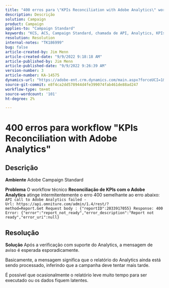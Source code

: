 ```yaml
---
title: "400 erros para \"KPIs Reconciliation with Adobe Analytics\" workflow"
description: Descrição
solution: Campaign
product: Campaign
applies-to: "Campaign Standard"
keywords: "KCS, ACS, Campaign Standard, chamada de API, Analytics, KPIs Reconciliation with Adobe Analytics, erro 400"
resolution: Resolution
internal-notes: "TK186999"
bug: false
article-created-by: Jim Menn
article-created-date: "9/9/2022 9:18:18 AM"
article-published-by: Jim Menn
article-published-date: "9/9/2022 9:26:39 AM"
version-number: 3
article-number: KA-14575
dynamics-url: "https://adobe-ent.crm.dynamics.com/main.aspx?forceUCI=1&pagetype=entityrecord&etn=knowledgearticle&id=90e43d53-2030-ed11-9db1-0022480866ad"
source-git-commit: e8f4ca2dd578944d4fe399074fab461de88ad247
workflow-type: tm+mt
source-wordcount: '101'
ht-degree: 2%

---
```


# 400 erros para workflow &quot;KPIs Reconciliation with Adobe Analytics&quot;

## Descrição


<b>Ambiente</b>
Adobe Campaign Standard

<b>Problema</b>
O workflow técnico <b>Reconciliação de KPIs com o Adobe Analytics</b> atinge intermitentemente o erro 400 semelhante ao erro abaixo:
`API call to Adobe Analytics failed - Url: https://api.omniture.com/admin/1.4/rest/?method=Report.Get Request body : {"reportID":2033917055} Response: 400 Error: {"error":"report_not_ready","error_description":"Report not ready","error_uri":null}`

## Resolução


<b>Solução</b>
Após a verificação com suporte do Analytics, a mensagem de aviso é esperada esporadicamente.

Basicamente, a mensagem significa que o relatório do Analytics ainda está sendo processado, inferindo que a campanha deve tentar mais tarde.

É possível que ocasionalmente o relatório leve muito tempo para ser executado ou os dados fiquem latentes.

